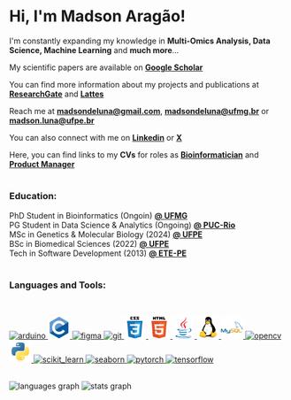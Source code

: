 <h1 align="left">Hi, I'm Madson Aragão!</h1> 

I'm constantly expanding my knowledge in **Multi-Omics Analysis, Data Science, Machine Learning** and **much more**... 

My scientific papers are available on **<a href="https://scholar.google.com.br/citations?user=GmHvOYsAAAAJ&hl=en">Google Scholar</a>**

You can find more information about my projects and publications at **<a href="https://www.researchgate.net/profile/Madson-Luna-Aragao-2">ResearchGate</a>** and **<a href="http://lattes.cnpq.br/0893799887546498">Lattes</a>**

Reach me at **madsondeluna@gmail.com**, **madsondeluna@ufmg.br** or **madson.luna@ufpe.br** 

You can also connect with me on **<a href="https://www.linkedin.com/in/madsonaragao/">Linkedin</a>** or **<a href="https://x.com/mdsnllndlnrg/">X</a>** 

Here, you can find links to my **CVs** for roles as **<a href="https://github.com/madsondeluna/madsondeluna/blob/main/EN_CV_Madson_Aragao_BIOINFO.pdf">Bioinformatician</a>** and **<a href="https://github.com/madsondeluna/madsondeluna/blob/main/EN_CV_Madson_Aragao_PD2.pdf">Product Manager</a>**

<h1 align="left"></h1>

<h3 align="left">Education:</h3>
PhD Student in Bioinformatics (Ongoin) <a href="http://www.pgbioinfo.icb.ufmg.br/"><strong>@ UFMG</strong></a><br>
PG Student in Data Science & Analytics (Ongoing) <a href="https://especializacao.ccec.puc-rio.br/"><strong>@ PUC-Rio</strong></a><br>
MSc in Genetics & Molecular Biology (2024) <a href="https://www.ufpe.br/ppggbm"><strong>@ UFPE</strong></a><br>
BSc in Biomedical Sciences (2022) <a href="https://www.ufpe.br/biomedicina-bacharelado-cb"><strong>@ UFPE</strong></a><br>
Tech in Software Development (2013) <a href="https://www.linkedin.com/company/ete-pe-escola-t%C3%A9cnica-estadual/?originalSubdomain=br"><strong>@ ETE-PE</strong></a>


<h1 align="left"></h1>

<h3 align="left">Languages and Tools:</h3><br>
<p align="left"> <a href="https://www.arduino.cc/" target="_blank" rel="noreferrer"> <img src="https://cdn.worldvectorlogo.com/logos/arduino-1.svg" alt="arduino" width="40" height="40"/> </a> <a href="https://www.cprogramming.com/" target="_blank" rel="noreferrer"> <img src="https://raw.githubusercontent.com/devicons/devicon/master/icons/c/c-original.svg" alt="c" width="40" height="40"/> </a> <a href="https://www.figma.com/" target="_blank" rel="noreferrer"> <img src="https://www.vectorlogo.zone/logos/figma/figma-icon.svg" alt="figma" width="40" height="40"/> </a> <a href="https://git-scm.com/" target="_blank" rel="noreferrer"> <img src="https://www.vectorlogo.zone/logos/git-scm/git-scm-icon.svg" alt="git" width="40" height="40"/> </a> <a href="https://www.w3schools.com/css/" target="_blank" rel="noreferrer"> <img src="https://raw.githubusercontent.com/devicons/devicon/master/icons/css3/css3-original-wordmark.svg" alt="css3" width="40" height="40"/> </a> </a> <a href="https://www.w3.org/html/" target="_blank" rel="noreferrer"> <img src="https://raw.githubusercontent.com/devicons/devicon/master/icons/html5/html5-original-wordmark.svg" alt="html5" width="40" height="40"/> <a href="https://www.java.com" target="_blank" rel="noreferrer"> <img src="https://raw.githubusercontent.com/devicons/devicon/master/icons/java/java-original.svg" alt="java" width="40" height="40"/> </a> <a href="https://www.linux.org/" target="_blank" rel="noreferrer"> <img src="https://raw.githubusercontent.com/devicons/devicon/master/icons/linux/linux-original.svg" alt="linux" width="40" height="40"/> </a> <a href="https://www.mysql.com/" target="_blank" rel="noreferrer"> <img src="https://raw.githubusercontent.com/devicons/devicon/master/icons/mysql/mysql-original-wordmark.svg" alt="mysql" width="40" height="40"/> </a> <a href="https://opencv.org/" target="_blank" rel="noreferrer"> <img src="https://www.vectorlogo.zone/logos/opencv/opencv-icon.svg" alt="opencv" width="40" height="40"/> </a> <a href="https://www.python.org" target="_blank" rel="noreferrer"> <img src="https://raw.githubusercontent.com/devicons/devicon/master/icons/python/python-original.svg" alt="python" width="40" height="40"/> </a> <a href="https://scikit-learn.org/" target="_blank" rel="noreferrer"> <img src="https://upload.wikimedia.org/wikipedia/commons/0/05/Scikit_learn_logo_small.svg" alt="scikit_learn" width="40" height="40"/> </a> <a href="https://seaborn.pydata.org/" target="_blank" rel="noreferrer"> <img src="https://seaborn.pydata.org/_images/logo-mark-lightbg.svg" alt="seaborn" width="40" height="40"/> </a> <a href="https://pytorch.org/" target="_blank" rel="noreferrer"> <img src="https://www.vectorlogo.zone/logos/pytorch/pytorch-icon.svg" alt="pytorch" width="40" height="40"/> </a> </a> <a href="https://www.tensorflow.org" target="_blank" rel="noreferrer"> <img src="https://www.vectorlogo.zone/logos/tensorflow/tensorflow-icon.svg" alt="tensorflow" width="40" height="40"/> </a> </p><br>

<div align="left">
 <img src="https://github-readme-stats.vercel.app/api/top-langs?username=madsondeluna&locale=en&hide_title=false&layout=compact&card_width=320&langs_count=6&theme=swift&hide_border=false&order=2" height="150" alt="languages graph"/>
  <img src="https://github-readme-stats.vercel.app/api?username=madsondeluna&hide_title=false&hide_rank=false&show_icons=true&include_all_commits=true&count_private=true&disable_animations=false&theme=swift&locale=en&hide_border=false&order=1" height="150" alt="stats graph"/>
</div>
